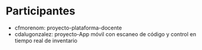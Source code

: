 # Participantes

- cfmorenom: proyecto-plataforma-docente
- cdalugonzalez: proyecto-App móvil con escaneo de código y control en tiempo real de inventario
